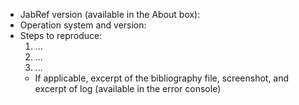 * JabRef version (available in the About box):
* Operation system and version:
* Steps to reproduce:
  1. ...
  2. ...
  3. ...
  * If applicable, excerpt of the bibliography file, screenshot, and excerpt of log (available in the error console)
